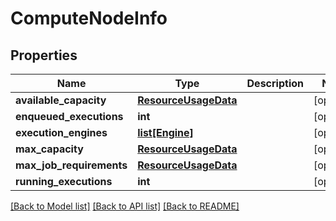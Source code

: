 # ComputeNodeInfo

## Properties
Name | Type | Description | Notes
------------ | ------------- | ------------- | -------------
**available_capacity** | [**ResourceUsageData**](ResourceUsageData.md) |  | [optional]
**enqueued_executions** | **int** |  | [optional]
**execution_engines** | [**list[Engine]**](Engine.md) |  | [optional]
**max_capacity** | [**ResourceUsageData**](ResourceUsageData.md) |  | [optional]
**max_job_requirements** | [**ResourceUsageData**](ResourceUsageData.md) |  | [optional]
**running_executions** | **int** |  | [optional]

[[Back to Model list]](../README.md#documentation-for-models) [[Back to API list]](../README.md#documentation-for-api-endpoints) [[Back to README]](../README.md)
